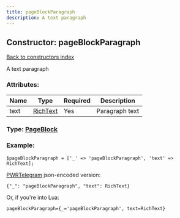 ```yaml
---
title: pageBlockParagraph
description: A text paragraph
---
```

## Constructor: pageBlockParagraph  
[Back to constructors index](index.md)



A text paragraph

### Attributes:

| Name     |    Type       | Required | Description |
|----------|---------------|----------|-------------|
|text|[RichText](../types/RichText.md) | Yes|Paragraph text|



### Type: [PageBlock](../types/PageBlock.md)


### Example:

```
$pageBlockParagraph = ['_' => 'pageBlockParagraph', 'text' => RichText];
```  

[PWRTelegram](https://pwrtelegram.xyz) json-encoded version:

```
{"_": "pageBlockParagraph", "text": RichText}
```


Or, if you're into Lua:  


```
pageBlockParagraph={_='pageBlockParagraph', text=RichText}

```


